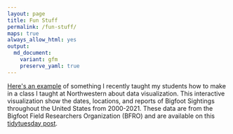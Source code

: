 ```yaml
---
layout: page
title: Fun Stuff
permalink: /fun-stuff/
maps: true
always_allow_html: yes
output: 
  md_document:
    variant: gfm
    preserve_yaml: true
---
```


[Here's an example](bigfoot_sightings.html) of something I recently taught my students how to make
in a class I taught at Northwestern about data visualization. This
interactive visualization show the dates, locations, and reports of
Bigfoot Sightings throughout the United States from 2000-2021. These
data are from the Bigfoot Field Researchers Organization (BFRO) and are
available on this [tidytuesday
post](https://github.com/rfordatascience/tidytuesday/tree/master/data/2022/2022-09-13).

